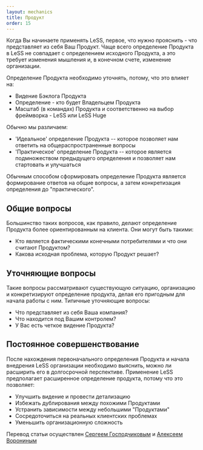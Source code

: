 ```yaml
---
layout: mechanics
title: Продукт
order: 15
---
```


Когда Вы начинаете применять LeSS, первое, что нужно прояснить - что представляет из себя Ваш Продукт. Чаще всего определение Продукта в LeSS не совпадает с определением исходного Продукта, а это требует изменения мышления и, в конечном счете, изменение организации.

Определение Продукта необходимо уточнять, потому, что это влияет на:

* Видение Бэклога Продукта
* Определение - кто будет Владельцем Продукта
* Масштаб (в командах) Продукта и соответственно на выбор фреймворка - LeSS или LeSS Huge

Обычно мы различаем:

* 'Идеальное' определение Продукта -- которое позволяет нам ответить на общераспространенные вопросы
* 'Практическое' определение Продукта -- которое является подмножеством предыдущего определения и позволяет нам стартовать и улучшаться

Обычным способом сформировать определение Продукта является формирование ответов на общие вопросы, а затем конкретизация определения до "практического".

## Общие вопросы

Большинство таких вопросов, как правило, делают определение Продукта более ориентированным на клиента. Они могут быть такими:

* Кто является фактическими конечными потребителями и что они считают Продуктом?
* Какова исходная проблема, которую Продукт решает?

## Уточняющие вопросы

Такие вопросы рассматривают существующую ситуацию, организацию и конкретизируют определение продукта, делая его пригодным для начала работы с ним. Типичные уточняющие вопросы:

* Что представляет из себя Ваша компания?
* Что находится под Вашим контролем?
* У Вас есть четкое видение Продукта?

## Постоянное совершенствование

После нахождения первоначального определения Продукта и начала внедрения LeSS организации необходимо выяснить, можно ли расширить его в долгосрочной перспективе. Применение LeSS предполагает расширенное определение продукта, потому что это позволяет:

* Улучшить видение и провести детализацию
* Избежать дублирования между похожими Продуктами 
* Устранить зависимости между небольшими "Продуктами" 
* Сосредоточиться на реальных клиентских проблемах
* Уменьшить организационную сложность

Перевод статьи осуществлен [Сергеем Господчиковым](https://less.works/ru/profiles/sergey-gospodchikov) и [Алексеем Ворониным](https://facebook.com/agileinjection)
